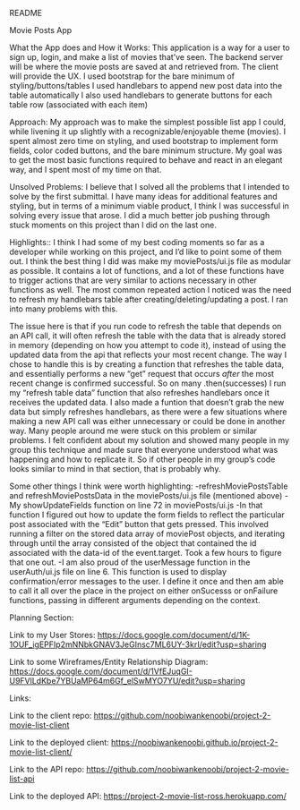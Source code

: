 README

Movie Posts App

What the App does and How it Works:
This application is a way for a user to sign up, login, and make a list of movies that’ve seen.
The backend server will be where the movie posts are saved at and retrieved from.
The client will provide the UX.
I used bootstrap for the bare minimum of styling/buttons/tables
I used handlebars to append new post data into the table automatically
I also used handlebars to generate buttons for each table row (associated with each item)

Approach:
My approach was to make the simplest possible list app I could, while livening it up slightly with a recognizable/enjoyable theme (movies). I spent almost zero time on styling, and used bootstrap to implement form fields, color coded buttons, and the bare minimum structure. My goal was to get the most basic functions required to behave and react in an elegant way, and I spent most of my time on that.

Unsolved Problems:
I believe that I solved all the problems that I intended to solve by the first submittal. I have many ideas for additional features and styling, but in terms of a minimum viable product, I think I was successful in solving every issue that arose. I did a much better job pushing through stuck moments on this project than I did on the last one.

Highlights::
I think I had some of my best coding moments so far as a developer while working on this project, and I’d like to point some of them out.
I think the best thing I did was make my moviePosts/ui.js file as modular as possible. It contains a lot of functions, and a lot of these functions have to trigger actions that are very similar to actions necessary in other functions as well. The most common repeated action I noticed was the need to refresh my handlebars table after creating/deleting/updating a post. I ran into many problems with this.

The issue here is that if you run code to refresh the table that depends on an API call, it will often refresh the table with the data that is already stored in memory (depending on how you attempt to code it), instead of using the updated data from the api that reflects your most recent change. The way I chose to handle this is by creating a function that refreshes the table data, and essentially performs a new “get” request that occurs *after* the most recent change is confirmed successful. So on many .then(successes) I run my “refresh table data” function that also refreshes handlebars once it receives the updated data. I also made a funtion that doesn’t grab the new data but simply refreshes handlebars, as there were a few situations where making a new API call was either unnecessary or could be done in another way.
Many people  around me were stuck on this problem or similar problems. I felt confident about my solution and showed many people in my group this technique and made sure that everyone understood what was happening and how to replicate it.  So if other people in my group’s code looks similar to mind in that section, that is probably why.

Some other things I think were worth highlighting:
-refreshMoviePostsTable and refreshMoviePostsData in the moviePosts/ui.js file (mentioned above)
-My showUpdateFields function on line 72 in moviePosts/ui.js
-In that function I figured out how to update the form fields to reflect the particular post associated with the “Edit” button that gets pressed. This involved running a filter on the stored data array of moviePost objects, and iterating through until the array consisted of the object that contained the id associated with the data-id of the event.target. Took a few hours to figure that one out.
-I am also proud of the userMessage function in the userAuth/ui.js file on line 6. This function is used to display confirmation/error messages to the user. I define it once and then am able to call it all over the place in the project on either onSucesss or onFailure functions, passing in different arguments depending on the context.

Planning Section:

Link to my User Stores:
https://docs.google.com/document/d/1K-1OUF_igEPFIp2mNNbkGNAV3JeGInsc7ML6UY-3krI/edit?usp=sharing

Link to some Wireframes/Entity Relationship Diagram:
https://docs.google.com/document/d/1VfEJuqGI-U9FVlLdKbe7YBUaMP64m6Gf_elSwMYO7YU/edit?usp=sharing

Links:

Link to the client repo:
https://github.com/noobiwankenoobi/project-2-movie-list-client

Link to the deployed client:
https://noobiwankenoobi.github.io/project-2-movie-list-client/

Link to the API repo:
https://github.com/noobiwankenoobi/project-2-movie-list-api

Link to the deployed API:
https://project-2-movie-list-ross.herokuapp.com/
